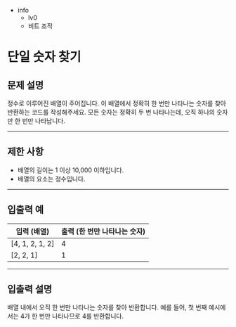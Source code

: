 - info
    - lv0
    - 비트 조작

# 단일 숫자 찾기
## 문제 설명
정수로 이루어진 배열이 주어집니다. 이 배열에서 정확히 한 번만 나타나는 숫자를 찾아 반환하는 코드를 작성해주세요. 모든 숫자는 정확히 두 번 나타나는데, 오직 하나의 숫자만 한 번만 나타납니다.

---

## 제한 사항

- 배열의 길이는 1 이상 10,000 이하입니다.
- 배열의 요소는 정수입니다.

---

## 입출력 예

|   입력 (배열)      | 출력 (한 번만 나타나는 숫자) |
| ------------------ | --------------------------- |
| [4, 1, 2, 1, 2]    | 4                           |
| [2, 2, 1]          | 1                           |

---

## 입출력 설명
배열 내에서 오직 한 번만 나타나는 숫자를 찾아 반환합니다. 예를 들어, 첫 번째 예시에서는 4가 한 번만 나타나므로 4를 반환합니다.
